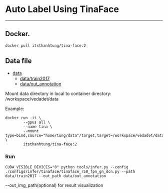 # Auto Label Using TinaFace


------------
## Docker.
```shell
docker pull itsthanhtung/tina-face:2
```
## Data file
* [data](./data)
   * [data/train2017](./data/train2017)
   * [data/out_annotation](./data/out_annotation)
   
Mount data directory in local to container directory: /workspace/vedadet/data

Example: 
```shell
docker run -it \
		--gpus all \
		--name tina \
		--mount type=bind,source="home/tung/data"/target,target=/workspace/vedadet/data \
  		itsthanhtung/tina-face:2
```	

### Run
```shell
CUDA_VISIBLE_DEVICES="0" python tools/infer.py --config ./configs/infer/tinaface/tinaface_r50_fpn_gn_dcn.py --path data/train2017 --out_path data/out_annotation
```

--out_img_path(optional) for result visualization

